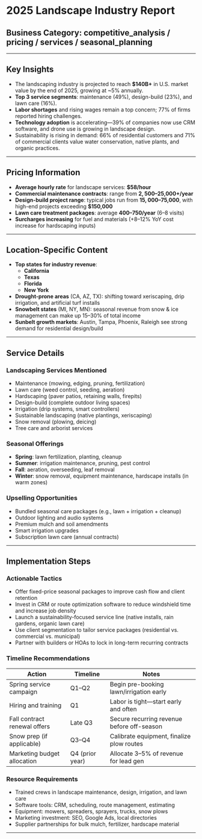 # 2025 Landscape Industry Report

## Business Category: competitive_analysis / pricing / services / seasonal_planning

---

## Key Insights

- The landscaping industry is projected to reach **$140B+** in U.S. market value by the end of 2025, growing at ~5% annually.
- **Top 3 service segments**: maintenance (49%), design-build (23%), and lawn care (16%).
- **Labor shortages** and rising wages remain a top concern; 77% of firms reported hiring challenges.
- **Technology adoption** is accelerating—39% of companies now use CRM software, and drone use is growing in landscape design.
- Sustainability is rising in demand: 66% of residential customers and 71% of commercial clients value water conservation, native plants, and organic practices.

---

## Pricing Information

- **Average hourly rate** for landscape services: **$58/hour**
- **Commercial maintenance contracts**: range from **$2,500–$25,000+/year**
- **Design-build project range**: typical jobs run from **$15,000–$75,000**, with high-end projects exceeding **$150,000**
- **Lawn care treatment packages**: average **$400–$750/year** (6–8 visits)
- **Surcharges increasing** for fuel and materials (+8–12% YoY cost increase for hardscaping inputs)

---

## Location-Specific Content

- **Top states for industry revenue**:
  - **California**
  - **Texas**
  - **Florida**
  - **New York**
- **Drought-prone areas** (CA, AZ, TX): shifting toward xeriscaping, drip irrigation, and artificial turf installs
- **Snowbelt states** (MI, NY, MN): seasonal revenue from snow & ice management can make up 15–30% of total income
- **Sunbelt growth markets**: Austin, Tampa, Phoenix, Raleigh see strong demand for residential design/build

---

## Service Details

### Landscaping Services Mentioned

- Maintenance (mowing, edging, pruning, fertilization)
- Lawn care (weed control, seeding, aeration)
- Hardscaping (paver patios, retaining walls, firepits)
- Design-build (complete outdoor living spaces)
- Irrigation (drip systems, smart controllers)
- Sustainable landscaping (native plantings, xeriscaping)
- Snow removal (plowing, deicing)
- Tree care and arborist services

### Seasonal Offerings

- **Spring**: lawn fertilization, planting, cleanup
- **Summer**: irrigation maintenance, pruning, pest control
- **Fall**: aeration, overseeding, leaf removal
- **Winter**: snow removal, equipment maintenance, hardscape installs (in warm zones)

### Upselling Opportunities

- Bundled seasonal care packages (e.g., lawn + irrigation + cleanup)
- Outdoor lighting and audio systems
- Premium mulch and soil amendments
- Smart irrigation upgrades
- Subscription lawn care (annual contracts)

---

## Implementation Steps

### Actionable Tactics

- Offer fixed-price seasonal packages to improve cash flow and client retention
- Invest in CRM or route optimization software to reduce windshield time and increase job density
- Launch a sustainability-focused service line (native installs, rain gardens, organic lawn care)
- Use client segmentation to tailor service packages (residential vs. commercial vs. municipal)
- Partner with builders or HOAs to lock in long-term recurring contracts

### Timeline Recommendations

| Action                         | Timeline         | Notes                                       |
|-------------------------------|------------------|---------------------------------------------|
| Spring service campaign       | Q1–Q2            | Begin pre-booking lawn/irrigation early     |
| Hiring and training           | Q1               | Labor is tight—start early and often        |
| Fall contract renewal offers  | Late Q3          | Secure recurring revenue before off-season  |
| Snow prep (if applicable)     | Q3–Q4            | Calibrate equipment, finalize plow routes   |
| Marketing budget allocation   | Q4 (prior year)  | Allocate 3–5% of revenue for lead gen       |

### Resource Requirements

- Trained crews in landscape maintenance, design, irrigation, and lawn care
- Software tools: CRM, scheduling, route management, estimating
- Equipment: mowers, spreaders, sprayers, trucks, snow plows
- Marketing investment: SEO, Google Ads, local directories
- Supplier partnerships for bulk mulch, fertilizer, hardscape material

---